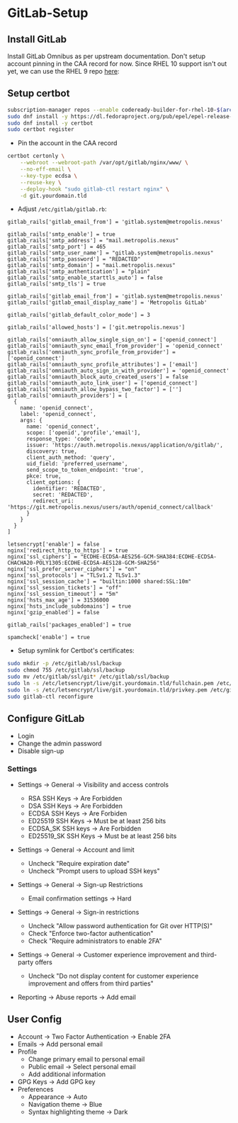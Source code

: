# GitLab-Setup

## Install GitLab

Install GitLab Omnibus as per upstream documentation. Don't setup account pinning in the CAA record for now. Since RHEL 10 support isn't out yet, we can use the RHEL 9 repo [here](https://packages.gitlab.com/install/repositories/gitlab/gitlab-ee/config_file.repo?os=rhel&dist=10&source=script):

## Setup certbot

```bash
subscription-manager repos --enable codeready-builder-for-rhel-10-$(arch)-rpms
sudo dnf install -y https://dl.fedoraproject.org/pub/epel/epel-release-latest-10.noarch.rpm
sudo dnf install -y certbot
sudo certbot register
```

- Pin the account in the CAA record

```bash
certbot certonly \
    --webroot --webroot-path /var/opt/gitlab/nginx/www/ \
    --no-eff-email \
    --key-type ecdsa \
    --reuse-key \
    --deploy-hook "sudo gitlab-ctl restart nginx" \
    -d git.yourdomain.tld
```

- Adjust `/etc/gitlab/gitlab.rb`:

```
gitlab_rails['gitlab_email_from'] = 'gitlab.system@metropolis.nexus'

gitlab_rails['smtp_enable'] = true
gitlab_rails['smtp_address'] = "mail.metropolis.nexus"
gitlab_rails['smtp_port'] = 465
gitlab_rails['smtp_user_name'] = "gitlab.system@metropolis.nexus"
gitlab_rails['smtp_password'] = "REDACTED"                                      
gitlab_rails['smtp_domain'] = "mail.metropolis.nexus"
gitlab_rails['smtp_authentication'] = "plain"
gitlab_rails['smtp_enable_starttls_auto'] = false
gitlab_rails['smtp_tls'] = true

gitlab_rails['gitlab_email_from'] = 'gitlab.system@metropolis.nexus'
gitlab_rails['gitlab_email_display_name'] = 'Metropolis GitLab'

gitlab_rails['gitlab_default_color_mode'] = 3

gitlab_rails['allowed_hosts'] = ['git.metropolis.nexus']

gitlab_rails['omniauth_allow_single_sign_on'] = ['openid_connect']
gitlab_rails['omniauth_sync_email_from_provider'] = 'openid_connect'
gitlab_rails['omniauth_sync_profile_from_provider'] = ['openid_connect']
gitlab_rails['omniauth_sync_profile_attributes'] = ['email']
gitlab_rails['omniauth_auto_sign_in_with_provider'] = 'openid_connect'
gitlab_rails['omniauth_block_auto_created_users'] = false
gitlab_rails['omniauth_auto_link_user'] = ['openid_connect']
gitlab_rails['omniauth_allow_bypass_two_factor'] = ['']
gitlab_rails['omniauth_providers'] = [
  {
    name: 'openid_connect',
    label: 'openid_connect',
    args: {
      name: 'openid_connect',
      scope: ['openid','profile','email'],
      response_type: 'code',
      issuer: 'https://auth.metropolis.nexus/application/o/gitlab/',
      discovery: true,
      client_auth_method: 'query',
      uid_field: 'preferred_username',
      send_scope_to_token_endpoint: 'true',
      pkce: true,
      client_options: {
        identifier: 'REDACTED',                                
        secret: 'REDACTED',                                                                                                                        
        redirect_uri: 'https://git.metropolis.nexus/users/auth/openid_connect/callback'
      }
    }  
  }    
]

letsencrypt['enable'] = false
nginx['redirect_http_to_https'] = true
nginx['ssl_ciphers'] = "ECDHE-ECDSA-AES256-GCM-SHA384:ECDHE-ECDSA-CHACHA20-POLY1305:ECDHE-ECDSA-AES128-GCM-SHA256"
nginx['ssl_prefer_server_ciphers'] = "on"
nginx['ssl_protocols'] = "TLSv1.2 TLSv1.3"
nginx['ssl_session_cache'] = "builtin:1000 shared:SSL:10m"
nginx['ssl_session_tickets'] = "off"
nginx['ssl_session_timeout'] = "5m"
nginx['hsts_max_age'] = 31536000
nginx['hsts_include_subdomains'] = true
nginx['gzip_enabled'] = false

gitlab_rails['packages_enabled'] = true

spamcheck['enable'] = true
```

- Setup symlink for Certbot's certificates:

```bash
sudo mkdir -p /etc/gitlab/ssl/backup
sudo chmod 755 /etc/gitlab/ssl/backup
sudo mv /etc/gitlab/ssl/git* /etc/gitlab/ssl/backup
sudo ln -s /etc/letsencrypt/live/git.yourdomain.tld/fullchain.pem /etc/gitlab/ssl/git.yourdomain.tld.crt
sudo ln -s /etc/letsencrypt/live/git.yourdomain.tld/privkey.pem /etc/gitlab/ssl/git.yourdomain.tld.key
sudo gitlab-ctl reconfigure
```

## Configure GitLab

- Login
- Change the admin password
- Disable sign-up 

### Settings
- Settings -> General -> Visibility and access controls
    - RSA SSH Keys -> Are Forbidden
    - DSA SSH Keys -> Are Forbidden
    - ECDSA SSH Keys -> Are Forbiden
    - ED25519 SSH Keys -> Must be at least 256 bits
    - ECDSA_SK SSH keys -> Are Forbidden
    - ED25519_SK SSH Keys -> Must be at least 256 bits

- Settings -> General -> Account and limit
    - Uncheck "Require expiration date"
    - Uncheck "Prompt users to upload SSH keys"

- Settings -> General -> Sign-up Restrictions
    - Email confirmation settings -> Hard

- Settings -> General -> Sign-in restrictions
    - Uncheck "Allow password authentication for Git over HTTP(S)"
    - Check "Enforce two-factor authentication"
    - Check "Require administrators to enable 2FA"

- Settings -> General -> Customer experience improvement and third-party offers
    - Uncheck "Do not display content for customer experience improvement and offers from third parties"

- Reporting -> Abuse reports -> Add email

## User Config
- Account -> Two Factor Authentication -> Enable 2FA
- Emails -> Add personal email
- Profile
    - Change primary email to personal email
    - Public email -> Select personal email
    - Add additional information
- GPG Keys -> Add GPG key
- Preferences
    - Appearance -> Auto
    - Navigation theme -> Blue
    - Syntax highlighting theme -> Dark
